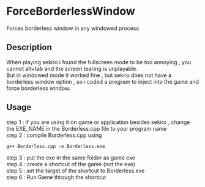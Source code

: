 # ForceBorderlessWindow
Forces borderless window in any windowed process
## Description
When playing sekiro i found the fullscreen mode to be too annoying , you cannot alt+tab and the screen tearing is unplayable. <br>
But in windowed mode it worked fine , but sekiro does not have a borderless window option , so i coded a program to inject into the game
and force borderless window.
## Usage
step 1 : if you are using it on game or application besides sekiro , change the EXE_NAME in the Borderless.cpp file to your program name<br>
step 2 : compile Borderless.cpp using
```batch
g++ Borderless.cpp -o Borderless.exe
```
step 3 : put the exe in the same folder as game exe<br>
step 4 : create a shortcut of the game (not the exe)<br>
step 5 : set the target of the shortcut to Borderless.exe<br>
step 6 : Run Game through the shortcut<br>
